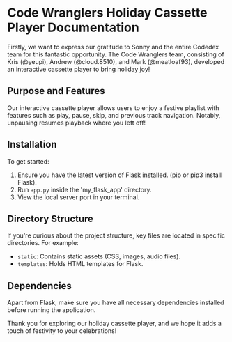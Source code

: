 # Code Wranglers Holiday Cassette Player Documentation

Firstly, we want to express our gratitude to Sonny and the entire Codedex team for this fantastic opportunity. The Code Wranglers team, consisting of Kris (@yeupi), Andrew (@cloud.8510), and Mark (@meatloaf93), developed an interactive cassette player to bring holiday joy!

## Purpose and Features

Our interactive cassette player allows users to enjoy a festive playlist with features such as play, pause, skip, and previous track navigation. Notably, unpausing resumes playback where you left off!

## Installation

To get started:
1. Ensure you have the latest version of Flask installed. (pip or pip3 install Flask).
2. Run `app.py` inside the 'my_flask_app' directory.
3. View the local server port in your terminal.

## Directory Structure

If you're curious about the project structure, key files are located in specific directories. For example:
- `static`: Contains static assets (CSS, images, audio files).
- `templates`: Holds HTML templates for Flask.

## Dependencies

Apart from Flask, make sure you have all necessary dependencies installed before running the application.

Thank you for exploring our holiday cassette player, and we hope it adds a touch of festivity to your celebrations!

